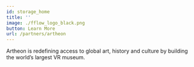 ```yaml
---
id: storage_home
title: ''
image: ./fflow_logo_black.png
button: Learn More
url: /partners/artheon
---
```


Artheon is redefining access to global art, history and culture by building the world’s largest VR museum.

<br>

